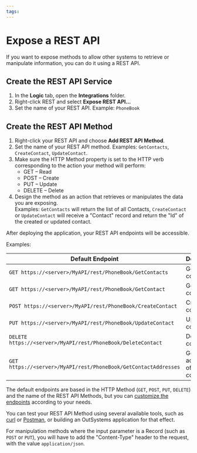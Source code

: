 ```yaml
---
tags: 
---
```


# Expose a REST API

If you want to expose methods to allow other systems to retrieve or manipulate information, you can do it using a REST API.

## Create the REST API Service

1. In the **Logic** tab, open the **Integrations** folder. 
2. Right-click REST and select **Expose REST API...** 
3. Set the name of your REST API. Example: `PhoneBook` 

## Create the REST API Method

1. Right-click your REST API and choose **Add REST API Method**. 
1. Set the name of your REST API method. Examples: `GetContacts`, `CreateContact`, `UpdateContact`. 
1. Make sure the HTTP Method property is set to the HTTP verb corresponding to the action your method will perform:  
    * GET – Read 
    * POST – Create 
    * PUT – Update 
    * DELETE – Delete 
1. Design the method as an action that retrieves or manipulates the data you are exposing.  
    Examples: `GetContacts` will return the list of all Contacts, `CreateContact` or `UpdateContact` will receive a "Contact" record and return the "Id" of the created or updated contact. 

After deploying the application, your REST API endpoints will be accessible.

Examples:

Default Endpoint | Description  
---|---  
`GET https://<server>/MyAPI/rest/PhoneBook/GetContacts` | Gets all contacts.
`GET https://<server>/MyAPI/rest/PhoneBook/GetContact` | Gets a contact.
`POST https://<server>/MyAPI/rest/PhoneBook/CreateContact` | Creates a contact.
`PUT https://<server>/MyAPI/rest/PhoneBook/UpdateContact` | Updates a contact.
`DELETE https://<server>/MyAPI/rest/PhoneBook/DeleteContact` | Deletes a contact.
`GET https://<server>/MyAPI/rest/PhoneBook/GetContactAddresses` | Gets all addresses of a contact.
  
The default endpoints are based in the HTTP Method (`GET`, `POST`, `PUT`, `DELETE`) and the name of the REST API Methods, but you can [customize the endpoints](<customize-rest-urls.md>) according to your needs.

You can test your REST API Method using several available tools, such as [curl](https://curl.haxx.se/) or [Postman](https://www.getpostman.com), or building an OutSystems application for that effect.

For manipulation methods where the input parameter is a Record (such as `POST` or `PUT`), you will have to add the "Content-Type" header to the request, with the value `application/json`.

